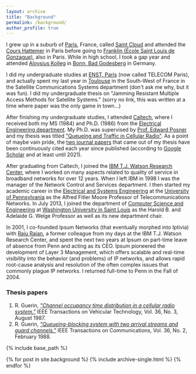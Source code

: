 ```yaml
---
layout: archive
title: "Background"
permalink: /background/
author_profile: true
---
```


I grew up in a suburb of [Paris](https://www.paris.fr/), France, called [Saint Cloud](https://www.saintcloud.fr/) and attended the [Cours Hattemer](https://www.hattemer.fr/) in Paris
before going to [Franklin (École Saint Louis de Gonzague)](http://www.franklinparis.fr/), also in Paris.  While in high school, I took a gap year and attended
[Aloysius Kolleg](ihttps://en.wikipedia.org/wiki/Aloisiuskolleg) in [Bonn, Bad Godesberg](https://en.wikipedia.org/wiki/Bad_Godesberg) in Germany.  

I did my undergraduate studies at [ENST, Paris](https://www.telecom-paris.fr/) (now called TELECOM Paris), and actually spent my last year in [Toulouse](https://en.wikipedia.org/wiki/Toulouse) in the South-West of France
in the Satellite Communications Systems department (don't ask me why, but it was fun). I did my undergraduate thesis on "Jamming Resistant Multiple Access Methods for Satellite Systems." (sorry no link, this was written at a time where paper was the only game in town...)

After finishing my undergraduate studies, I attended [Caltech](http://www.caltech.edu/), where I received both my MS (1984) and Ph.D. (1986) from the [Electrical Engineering department](https://ee.caltech.edu/).
My Ph.D. was supervised by [Prof. Edward Posner](https://ipnpr.jpl.nasa.gov/progress_report/42-114/114dedication.pdf) and my thesis was titled ["Queueing and Traffic in Cellular Radio"](http://www.cse.wustl.edu/~guerin/publications/Guerin_R_Caltech_thesis_1986.pdf).
As a point of maybe vain pride, the [two journal papers](#thesis-papers) that came out of my thesis have been continuously cited each year since published (according
to [Google Scholar](https://scholar.google.com/citations?hl=en&user=54w2_AcAAAAJ) and at least until 2021). 

After graduating from Caltech, I joined the [IBM T.J. Watson Research Center](https://www.research.ibm.com/labs/watson/), where I worked on many aspects related to quality of service
in broadband networks for over 12 years. When I left IBM in 1998 I was the manager of the Network Control and Services department.
I then started my academic career in the [Electrical and Systems Engineering](http://www.ese.upenn.edu/index.php) at the [University of Pennsylvania](http://www.upenn.edu/) as the Alfred Fitler Moore Professor of Telecommunications Networks.
In July 2013, I joined the department of [Computer Science and Engineering](http://www.cse.wustl.edu/) at [Washington University in Saint Louis](http://www.wustl.edu/) as the Harold B. and Adelaide G. Welge Professor as well as its new department chair.

In 2001, I co-founded Ipsum Networks (that eventually morphed into Iptivia) with [Raju Rajan](https://www.linkedin.com/in/rajurajan/), 
a former colleague from my days at the IBM T.J. Watson Research Center, and spent the next two years at Ipsum on part-time leave of absence from Penn and acting as its CEO. 
Ipsum pioneered the development of Layer 3 Management, which offers scalable and real-time visibility into the behavior (and problems) of IP networks, and allows rapid 
root-cause analysis and resolution of the often complex issues that commonly plague IP networks. I returned full-time to Penn in the Fall of 2004.

### Thesis papers

1. R. Guerin, [*"Channel occupancy time distribution in a cellular radio system."*](https://ieeexplore.ieee.org/abstract/document/1623499) IEEE Transactions on Vehicular Technology, Vol. 36, No. 3, August 1987.
2. R. Guerin, [*"Queueing-blocking system with two arrival streams and guard channels."*](https://ieeexplore.ieee.org/abstract/document/2745) IEEE Transactions on Communications, Vol. 36, No. 2, February 1988.

{% include base_path %}


{% for post in site.background %}
  {% include archive-single.html %}
{% endfor %}
